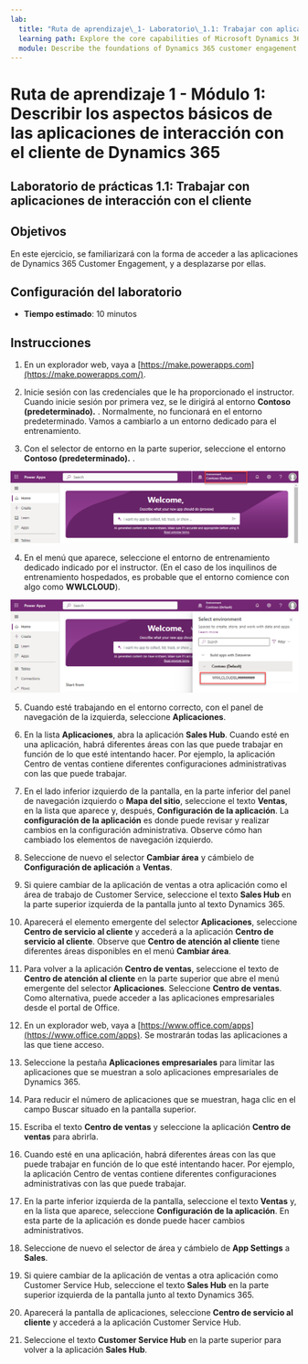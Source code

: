 ```yaml
---
lab:
  title: "Ruta de aprendizaje\_1- Laboratorio\_1.1: Trabajar con aplicaciones de interacción con el cliente"
  learning path: Explore the core capabilities of Microsoft Dynamics 365 customer engagement apps
  module: Describe the foundations of Dynamics 365 customer engagement apps
---
```


Ruta de aprendizaje 1 - Módulo 1: Describir los aspectos básicos de las aplicaciones de interacción con el cliente de Dynamics 365
========================

## Laboratorio de prácticas 1.1: Trabajar con aplicaciones de interacción con el cliente 

## Objetivos

En este ejercicio, se familiarizará con la forma de acceder a las aplicaciones de Dynamics 365 Customer Engagement, y a desplazarse por ellas. 

## Configuración del laboratorio

  - **Tiempo estimado**: 10 minutos

## Instrucciones

1. En un explorador web, vaya a [https://make.powerapps.com](https://make.powerapps.com/). 

2. Inicie sesión con las credenciales que le ha proporcionado el instructor. Cuando inicie sesión por primera vez, se le dirigirá al entorno **Contoso (predeterminado).** . Normalmente, no funcionará en el entorno predeterminado. Vamos a cambiarlo a un entorno dedicado para el entrenamiento. 

3.  Con el selector de entorno en la parte superior, seleccione el entorno **Contoso (predeterminado).** . 

![Selección del entorno](media/lab-11-work-with-customer-engagement-apps-01.png)

4. En el menú que aparece, seleccione el entorno de entrenamiento dedicado indicado por el instructor. (En el caso de los inquilinos de entrenamiento hospedados, es probable que el entorno comience con algo como **WWLCLOUD**).

![validar entorno](media/lab-11-work-with-customer-engagement-apps-02.png)

5. Cuando esté trabajando en el entorno correcto, con el panel de navegación de la izquierda, seleccione **Aplicaciones**. 

6. En la lista **Aplicaciones**, abra la aplicación **Sales Hub**. Cuando esté en una aplicación, habrá diferentes áreas con las que puede trabajar en función de lo que esté intentando hacer. Por ejemplo, la aplicación Centro de ventas contiene diferentes configuraciones administrativas con las que puede trabajar.

7. En el lado inferior izquierdo de la pantalla, en la parte inferior del panel de navegación izquierdo o **Mapa del sitio**, seleccione el texto **Ventas**, en la lista que aparece y, después, **Configuración de la aplicación**. La **configuración de la aplicación** es donde puede revisar y realizar cambios en la configuración administrativa. Observe cómo han cambiado los elementos de navegación izquierdo.

8. Seleccione de nuevo el selector **Cambiar área** y cámbielo de **Configuración de aplicación** a **Ventas**.

9. Si quiere cambiar de la aplicación de ventas a otra aplicación como el área de trabajo de Customer Service, seleccione el texto **Sales Hub** en la parte superior izquierda de la pantalla junto al texto Dynamics 365.

10.  Aparecerá el elemento emergente del selector **Aplicaciones**, seleccione **Centro de servicio al cliente** y accederá a la aplicación **Centro de servicio al cliente**. Observe que **Centro de atención al cliente** tiene diferentes áreas disponibles en el menú **Cambiar área**.

11. Para volver a la aplicación **Centro de ventas**, seleccione el texto de **Centro de atención al cliente** en la parte superior que abre el menú emergente del selector **Aplicaciones**. Seleccione **Centro de ventas**.
Como alternativa, puede acceder a las aplicaciones empresariales desde el portal de Office. 

12. En un explorador web, vaya a [https://www.office.com/apps](https://www.office.com/apps). Se mostrarán todas las aplicaciones a las que tiene acceso.

13. Seleccione la pestaña **Aplicaciones empresariales** para limitar las aplicaciones que se muestran a solo aplicaciones empresariales de Dynamics 365.

14. Para reducir el número de aplicaciones que se muestran, haga clic en el campo Buscar situado en la pantalla superior.

15. Escriba el texto **Centro de ventas** y seleccione la aplicación **Centro de ventas** para abrirla.

16. Cuando esté en una aplicación, habrá diferentes áreas con las que puede trabajar en función de lo que esté intentando hacer. Por ejemplo, la aplicación Centro de ventas contiene diferentes configuraciones administrativas con las que puede trabajar.

17. En la parte inferior izquierda de la pantalla, seleccione el texto **Ventas** y, en la lista que aparece, seleccione **Configuración de la aplicación**. En esta parte de la aplicación es donde puede hacer cambios administrativos.

18. Seleccione de nuevo el selector de área y cámbielo de **App Settings** a **Sales**.

19. Si quiere cambiar de la aplicación de ventas a otra aplicación como Customer Service Hub, seleccione el texto **Sales Hub** en la parte superior izquierda de la pantalla junto al texto Dynamics 365.

20. Aparecerá la pantalla de aplicaciones, seleccione **Centro de servicio al cliente** y accederá a la aplicación Customer Service Hub.

21. Seleccione el texto **Customer Service Hub** en la parte superior para volver a la aplicación **Sales Hub**.
